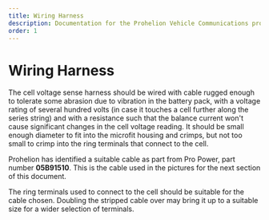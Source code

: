 ```yaml
---
title: Wiring Harness
description: Documentation for the Prohelion Vehicle Communications protocol
order: 1
---
```


# Wiring Harness

The cell voltage sense harness should be wired with cable rugged enough to tolerate some abrasion due to vibration in the battery pack, with a voltage rating of several hundred volts (in case it touches a cell further along the series string) and with a resistance such that the balance current won't cause significant changes in the cell voltage reading.  It should be small enough diameter to fit into the microfit housing and crimps, but not too small to crimp into the ring terminals that connect to the cell.  

Prohelion has identified a suitable cable as part from Pro Power, part number <strong>05B91510</strong>.  This is the cable used in the pictures for the next section of this document.

The ring terminals used to connect to the cell should be suitable for the cable chosen.  Doubling the stripped cable over may bring it up to a suitable size for a wider selection of terminals.


